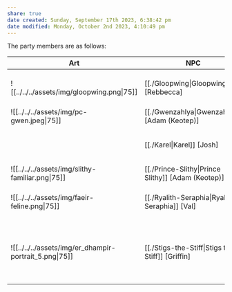 ```yaml
---
share: true
date created: Sunday, September 17th 2023, 6:38:42 pm
date modified: Monday, October 2nd 2023, 4:10:49 pm
---
```


The party members are as follows: 

| Art                                         | NPC                                                                               | Ancestry | BG            | Class     | :rif_eye: | :rif_spy: | :rif_shield: | Proficiencies                                                          | Languages |
| ------------------------------------------- | --------------------------------------------------------------------------------- | -------- | ------------- | --------- | --------- | --------- | ------------ | ---------------------------------------------------------------------- | --------- |
| ![[../../../assets/img/gloopwing.png\|75]]             | [[./Gloopwing\|Gloopwing]] [Rebbecca]              | Plasmoid | Haunted One   | Fighter   | 10        | 11        | 18           | Arcana, History, Insight, Religion\-                                   | \-        |
| ![[../../../assets/img/pc-gwen.jpeg\|75]]              | [[./Gwenzahlya\|Gwenzahlya]] [Adam (Keotep)]       | Doloi    | Spirit Medium | Wizard    | 12        | 14        | 18           | \-                                                                     | \-        |
|                                             | [[./Karel\|Karel]] [Josh]                          | Human    | Renegade      | Pugilist  | 10        | 13        | 16           | Athletics, Insight, Intimidation, Survival\-                           | \-        |
| ![[../../../assets/img/slithy-familiar.png\|75]]       | [[./Prince-Slithy\|Prince Slithy]] [Adam (Keotep)] | Snake    | \-            | Familiar  | 10        | 13        | 13           | \-                                                                     | \-        |
| ![[../../../assets/img/faeir-feline.png\|75]]          | [[./Ryalith-Seraphia\|Ryalith Seraphia]] [Val]     | Faeir    | Criminal      | Pugilist  | 12        | 12        | 16           | Athletics, Deception, Perception, Stealth\-                            | \-        |
| ![[../../../assets/img/er_dhampir-portrait_5.png\|75]] | [[./Stigs-the-Stiff\|Stigs the Stiff]] [Griffin]   | Dhampir  | Shipwright    | Artificer | 13        | 15        | 15           | Arcana, History, Investigation, Perception, Sleight of Hand, Stealth\- | \-        |


